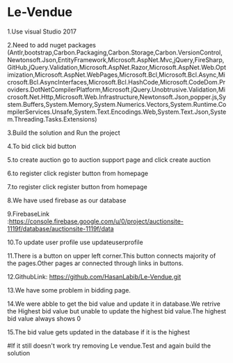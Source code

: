 # Le-Vendue
1.Use visual Studio 2017

2.Need to add nuget packages (Antlr,bootstrap,Carbon.Packaging,Carbon.Storage,Carbon.VersionControl,Newtonsoft.Json,EntityFramework,Microsoft.AspNet.Mvc,jQuery,FireSharp,GitHub,jQuery.Validation,Microsoft.AspNet.Razor,Microsoft.AspNet.Web.Optimization,Microsoft.AspNet.WebPages,Microsoft.Bcl,Microsoft.Bcl.Async,Microsoft.Bcl.AsyncInterfaces,Microsoft.Bcl.HashCode,Microsoft.CodeDom.Providers.DotNetCompilerPlatform,Microsoft.jQuery.Unobtrusive.Validation,Microsoft.Net.Http,Microsoft.Web.Infrastructure,Newtonsoft.Json,popper.js,System.Buffers,System.Memory,System.Numerics.Vectors,System.Runtime.CompilerServices.Unsafe,System.Text.Encodings.Web,System.Text.Json,System.Threading.Tasks.Extensions)

3.Build the solution and Run the project 

4.To bid click bid button

5.to create auction go to auction support page and click create auction

6.to register click register button from homepage

7.to register click register button from homepage

8.We have used firebase as our database

9.FirebaseLink :https://console.firebase.google.com/u/0/project/auctionsite-1119f/database/auctionsite-1119f/data

10.To update user profile use updateuserprofile

11.There is a button on upper left corner.This button connects majority of the pages.Other pages ar connected through links in buttons.

12.GithubLink: https://github.com/HasanLabib/Le-Vendue.git

13.We have some problem in bidding page.

14.We were abble to get the bid value and update it in database.We retrive the Highest bid value  but unable to update the highest bid value.The highest bid value always shows 0

15.The bid value gets updated in the database if it is the highest

#If it still doesn't work try removing Le vendue.Test and again build the solution
